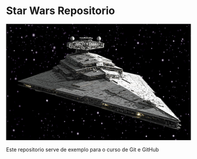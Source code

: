 # Star Wars Repositorio

![Destroyer Beyond](https://github.com/ibispo/StarWars/blob/master/destroyer.jpg)

Este repositorio serve de exemplo para o curso de Git e GitHub
